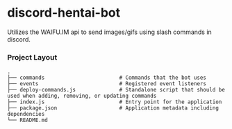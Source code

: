# discord-hentai-bot

Utilizes the WAIFU.IM api to send images/gifs using slash commands in discord.

### Project Layout

    .
    ├── commands                        # Commands that the bot uses
    ├── events                          # Registered event listeners
    ├── deploy-commands.js              # Standalone script that should be used when adding, removing, or updating commands
    ├── index.js                        # Entry point for the application
    ├── package.json                    # Application metadata including dependencies
    └── README.md